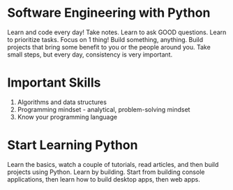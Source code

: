 # Software Engineering with Python

Learn and code every day! Take notes.
Learn to ask GOOD questions.
Learn to prioritize tasks. Focus on 1 thing!
Build something, anything. Build projects that bring some benefit to you or the people around you. 
Take small steps, but every day, consistency is very important.


# Important Skills

1. Algorithms and data structures
2. Programming mindset - analytical, problem-solving mindset
3. Know your programming language

# Start Learning Python

Learn the basics, watch a couple of tutorials, read articles, and then build projects using Python. Learn by building. Start from building console applications, then learn how to build desktop apps, then web apps.